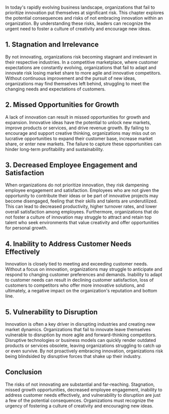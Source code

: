 
In today's rapidly evolving business landscape, organizations that fail to prioritize innovation put themselves at significant risk. This chapter explores the potential consequences and risks of not embracing innovation within an organization. By understanding these risks, leaders can recognize the urgent need to foster a culture of creativity and encourage new ideas.

**1. Stagnation and Irrelevance**
---------------------------------

By not innovating, organizations risk becoming stagnant and irrelevant in their respective industries. In a competitive marketplace, where customer expectations are constantly evolving, organizations that fail to adapt and innovate risk losing market share to more agile and innovative competitors. Without continuous improvement and the pursuit of new ideas, organizations may find themselves left behind, struggling to meet the changing needs and expectations of customers.

**2. Missed Opportunities for Growth**
--------------------------------------

A lack of innovation can result in missed opportunities for growth and expansion. Innovative ideas have the potential to unlock new markets, improve products or services, and drive revenue growth. By failing to encourage and support creative thinking, organizations may miss out on lucrative opportunities to expand their customer base, increase market share, or enter new markets. The failure to capture these opportunities can hinder long-term profitability and sustainability.

**3. Decreased Employee Engagement and Satisfaction**
-----------------------------------------------------

When organizations do not prioritize innovation, they risk dampening employee engagement and satisfaction. Employees who are not given the opportunity to contribute their ideas or be part of innovative projects may become disengaged, feeling that their skills and talents are underutilized. This can lead to decreased productivity, higher turnover rates, and lower overall satisfaction among employees. Furthermore, organizations that do not foster a culture of innovation may struggle to attract and retain top talent who seek environments that value creativity and offer opportunities for personal growth.

**4. Inability to Address Customer Needs Effectively**
------------------------------------------------------

Innovation is closely tied to meeting and exceeding customer needs. Without a focus on innovation, organizations may struggle to anticipate and respond to changing customer preferences and demands. Inability to adapt to customer needs can result in declining customer satisfaction, loss of customers to competitors who offer more innovative solutions, and ultimately, a negative impact on the organization's reputation and bottom line.

**5. Vulnerability to Disruption**
----------------------------------

Innovation is often a key driver in disrupting industries and creating new market dynamics. Organizations that fail to innovate leave themselves vulnerable to disruption by more agile and forward-thinking competitors. Disruptive technologies or business models can quickly render outdated products or services obsolete, leaving organizations struggling to catch up or even survive. By not proactively embracing innovation, organizations risk being blindsided by disruptive forces that shake up their industry.

**Conclusion**
--------------

The risks of not innovating are substantial and far-reaching. Stagnation, missed growth opportunities, decreased employee engagement, inability to address customer needs effectively, and vulnerability to disruption are just a few of the potential consequences. Organizations must recognize the urgency of fostering a culture of creativity and encouraging new ideas.
